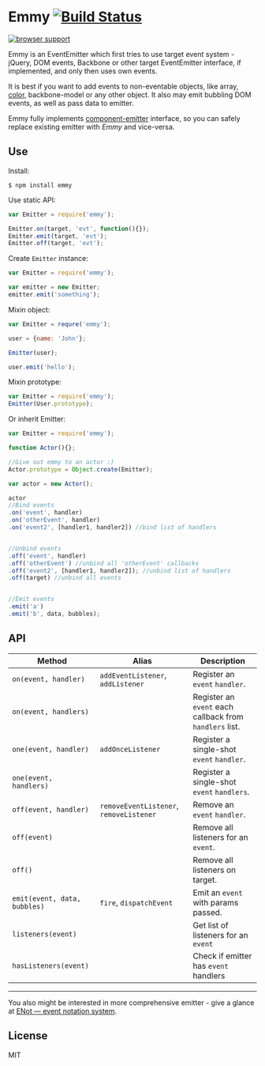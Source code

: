 # Emmy [![Build Status](https://travis-ci.org/dfcreative/emmy.svg?branch=master)](https://travis-ci.org/dfcreative/emmy)

[![browser support](https://ci.testling.com/dfcreative/emmy.png)
](https://ci.testling.com/dfcreative/emmy)


Emmy is an EventEmitter which first tries to use target event system - jQuery, DOM events, Backbone or other target EventEmitter interface, if implemented, and only then uses own events.

It is best if you want to add events to non-eventable objects, like array, [color](https://github.com/harthur/color), backbone-model or any other object. It also may emit bubbling DOM events, as well as pass data to emitter.

Emmy fully implements [component-emitter](https://github.com/component/emitter) interface, so you can safely replace existing emitter with _Emmy_ and vice-versa.



## Use

Install:

`$ npm install emmy`


Use static API:

```js
var Emitter = require('emmy');

Emitter.on(target, 'evt', function(){});
Emitter.emit(target, 'evt');
Emitter.off(target, 'evt');
```

Create `Emitter` instance:

```js
var Emitter = require('emmy');

var emitter = new Emitter;
emitter.emit('something');
```

Mixin object:
```js
var Emitter = requre('emmy');

user = {name: 'John'};

Emitter(user);

user.emit('hello');
```

Mixin prototype:
```js
var Emitter = require('emmy');
Emitter(User.prototype);
```

Or inherit Emitter:
```js
var Emitter = require('emmy');

function Actor(){};

//Give out emmy to an actor :)
Actor.prototype = Object.create(Emitter);

var actor = new Actor();

actor
//Bind events
.on('event', handler)
.on('otherEvent', handler)
.on('event2', [handler1, handler2]) //bind list of handlers


//Unbind events
.off('event', handler)
.off('otherEvent') //unbind all 'otherEvent' callbacks
.off('event2', [handler1, handler2]); //unbind list of handlers
.off(target) //unbind all events


//Emit events
.emit('a')
.emit('b', data, bubbles);
```

## API

Method | Alias | Description |
--- | --- | --- |
`on(event, handler)` | `addEventListener`, `addListener` | Register an `event` `handler`.
`on(event, handlers)` | | Register an `event` each callback from `handlers` list.
`one(event, handler)` | `addOnceListener` | Register a single-shot `event` `handler`.
`one(event, handlers)` | | Register a single-shot `event` `handlers`.
`off(event, handler)`| `removeEventListener`, `removeListener` | Remove an `event` `handler`.
`off(event)`|  | Remove all listeners for an `event`.
`off()`|  | Remove all listeners on target.
`emit(event, data, bubbles)`| `fire`, `dispatchEvent` | Emit an `event` with params passed.
`listeners(event)`| | Get list of listeners for an `event`
`hasListeners(event)`| | Check if emitter has `event` handlers


---

You also might be interested in more comprehensive emitter - give a glance at [ENot — event notation system](https://github.com/dfcreative/enot).


## License

MIT
